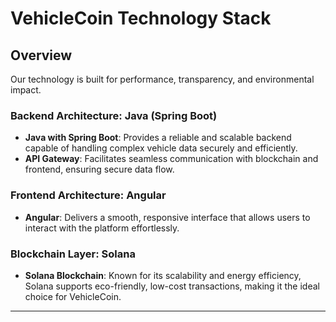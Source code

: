 
# VehicleCoin Technology Stack

## Overview
Our technology is built for performance, transparency, and environmental impact.

### Backend Architecture: Java (Spring Boot)
- **Java with Spring Boot**: Provides a reliable and scalable backend capable of handling complex vehicle data securely and efficiently.
- **API Gateway**: Facilitates seamless communication with blockchain and frontend, ensuring secure data flow.

### Frontend Architecture: Angular
- **Angular**: Delivers a smooth, responsive interface that allows users to interact with the platform effortlessly.

### Blockchain Layer: Solana
- **Solana Blockchain**: Known for its scalability and energy efficiency, Solana supports eco-friendly, low-cost transactions, making it the ideal choice for VehicleCoin.

---
